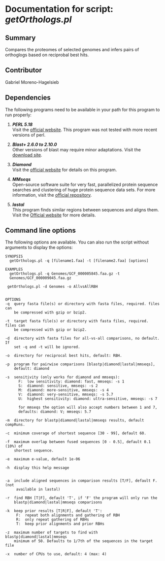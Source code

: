 # Documentation for script: _getOrthologs.pl_


## Summary
Compares the proteomes of selected genomes and infers pairs of orthoglogs 
based on reciprobal best hits.

## Contributor
Gabriel Moreno-Hagelsieb

## Dependencies
The following programs need to be available in your path for this 
program to run properly:

1. **_PERL 5.18_**  
Visit the [official website](https://www.perl.org/). This program 
was not tested with more recent versions of perl.  

2. **_Blast+ 2.6.0 to 2.10.0_**  
Other versions of blast may require minor adaptations. Visit the
[download site](https://blast.ncbi.nlm.nih.gov/Blast.cgi?PAGE_TYPE=BlastDocs&DOC_TYPE=Download). 

3. **_Diamond_**  
Visit the [official website](http://www.diamondsearch.org/) for details on this program.

4. **_MMseqs_**  
Open-source software suite for very fast, parallelized protein sequence searches
and clustering of huge protein sequence data sets. For more information, visit the
[official repository](https://github.com/soedinglab/MMseqs2).

5. **_lastal_**  
This program finds similar regions between sequences and aligns them. Visit the
[Official website](http://last.cbrc.jp/) for more details.


## Command line options
The following options are available. You can also run the 
script without arguments to display the options:

    SYNOPSIS
      getOrthologs.pl -q [filename1.faa] -t [filename2.faa] [options]

    EXAMPLES
      getOrthologs.pl -q Genomes/GCF_000005845.faa.gz -t
      Genomes/GCF_000009045.faa.gz

     getOrthologs.pl -d Genomes -o AllvsAllRBH


    OPTIONS
    -q  query fasta file(s) or directory with fasta files, required. files can
        be compressed with gzip or bzip2.

    -t  target fasta file(s) or directory with fasta files, required. files can
        be compressed with gzip or bzip2.

    -d  directory with fasta files for all-vs-all comparisons, no default. If
        set -q and -t will be ignored.

    -o  directory for reciprocal best hits, default: RBH.

    -p  program for pairwise comparisons [blastp|diamond|lastal|mmseqs],
        default: diamond

    -s  sensitivity (only works for diamond and mmseqs):
          F:  low sensitivity: diamond: fast, mmseqs: -s 1
          S:  diamond: sensitive, mmseqs: -s 2
          M:  diamond: more-sensitive, mmseqs: -s 4
          V:  diamond: very-sensitive, mmseqs: -s 5.7
          U:  highest sensitivity: diamond: ultra-sensitive, mmseqs: -s 7
         
          for mmseqs the option will also accept numbers between 1 and 7,
          defaults: diamond: V; mmseqs: 5.7

    -m  directory for blastp|diamond|lastal|mmseqs results, default compRuns.

    -c  minimum coverage of shortest sequence [30 - 99], default 60.

    -f  maximum overlap between fused sequences [0 - 0.5], default 0.1 (10%) of
        shortest sequence.

    -e  maximum e-value, default 1e-06
    
    -h  display this help message
    

    -a  include aligned sequences in comparison results [T/F], default F. (not
         available in lastal)

    -r  find RBH [T|F], default 'T', if 'F' the program will only run the
        blastp|diamond|lastal|mmseqs comparisons

    -k  keep prior results [T|R|F], default 'T':
         F:  repeat both alignments and gathering of RBH
         R:  only repeat gathering of RBHs
         T:  keep prior alignments and prior RBHs

    -z  maximum number of targets to find with blastp|diamond|lastal|mmseqs
        minimum of 50. Defaults to 1/7th of the sequences in the target file

    -x  number of CPUs to use, default: 4 (max: 4)
